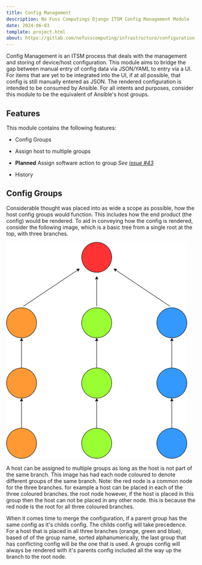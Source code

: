 ```yaml
---
title: Config Management
description: No Fuss Computings Django ITSM Config Management Module
date: 2024-06-03
template: project.html
about: https://gitlab.com/nofusscomputing/infrastructure/configuration-management/django_app
---
```


Config Management is an ITSM process that deals with the management and storing of device/host configuration. This module aims to bridge the gap between manual entry of config data via JSON/YAML to entry via a UI. For items that are yet to be integrated into the UI, if at all possible, that config is still manually entered as JSON.  The rendered configuration is intended to be consumed by Ansible. For all intents and purposes, consider this module to be the equivalent of Ansible's host groups.


## Features

This module contains the following features:

- Config Groups

- Assign host to multiple groups

- **Planned** Assign software action to group _See [issue #43](https://gitlab.com/nofusscomputing/projects/django_template/-/issues/43)_

- History


## Config Groups

Considerable thought was placed into as wide a scope as possible, how the host config groups would function. This includes how the end product (the config) would be rendered. To aid in conveying how the config is rendered, consider the following image, which is a basic tree from a single root at the top, with three branches.

![config-merging](../images/config-groups-merging.png)

A host can be assigned to multiple groups as long as the host is not part of the same branch. This image has had each node coloured to denote different groups of the same branch. Note: the red node is a common node for the three branches. for example a host can be placed in each of the three coloured branches. the root node however, if the host is placed in this group then the host can not be placed in any other node. this is because the red node is the root for all three coloured branches.

When it comes time to merge the configuration, if a parent group has the same config as it's childs config. The childs config will take precedence. For a host that is placed in all three branches (orange, green and blue), based of of the group name, sorted alphanumerically, the last group that has conflicting config will be the one that is used. A groups config will always be rendered with it's parents config included all the way up the branch to the root node.
